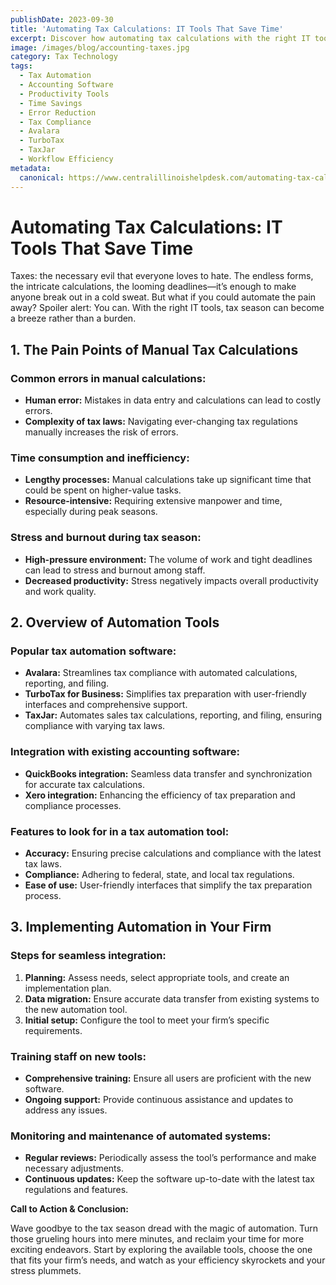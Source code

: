 ```yaml
---
publishDate: 2023-09-30  
title: 'Automating Tax Calculations: IT Tools That Save Time'
excerpt: Discover how automating tax calculations with the right IT tools can reduce errors, save time, and alleviate stress during tax season.  
image: /images/blog/accounting-taxes.jpg
category: Tax Technology  
tags:
  - Tax Automation
  - Accounting Software
  - Productivity Tools
  - Time Savings
  - Error Reduction
  - Tax Compliance
  - Avalara
  - TurboTax
  - TaxJar
  - Workflow Efficiency
metadata:
  canonical: https://www.centralillinoishelpdesk.com/automating-tax-calculations-it-tools-that-save-time
---
```


# Automating Tax Calculations: IT Tools That Save Time

Taxes: the necessary evil that everyone loves to hate. The endless forms, the intricate calculations, the looming deadlines—it’s enough to make anyone break out in a cold sweat. But what if you could automate the pain away? Spoiler alert: You can. With the right IT tools, tax season can become a breeze rather than a burden.

## 1. The Pain Points of Manual Tax Calculations

### Common errors in manual calculations:

- **Human error:** Mistakes in data entry and calculations can lead to costly errors.
- **Complexity of tax laws:** Navigating ever-changing tax regulations manually increases the risk of errors.

### Time consumption and inefficiency:

- **Lengthy processes:** Manual calculations take up significant time that could be spent on higher-value tasks.
- **Resource-intensive:** Requiring extensive manpower and time, especially during peak seasons.

### Stress and burnout during tax season:

- **High-pressure environment:** The volume of work and tight deadlines can lead to stress and burnout among staff.
- **Decreased productivity:** Stress negatively impacts overall productivity and work quality.

## 2. Overview of Automation Tools

### Popular tax automation software:

- **Avalara:** Streamlines tax compliance with automated calculations, reporting, and filing.
- **TurboTax for Business:** Simplifies tax preparation with user-friendly interfaces and comprehensive support.
- **TaxJar:** Automates sales tax calculations, reporting, and filing, ensuring compliance with varying tax laws.

### Integration with existing accounting software:

- **QuickBooks integration:** Seamless data transfer and synchronization for accurate tax calculations.
- **Xero integration:** Enhancing the efficiency of tax preparation and compliance processes.

### Features to look for in a tax automation tool:

- **Accuracy:** Ensuring precise calculations and compliance with the latest tax laws.
- **Compliance:** Adhering to federal, state, and local tax regulations.
- **Ease of use:** User-friendly interfaces that simplify the tax preparation process.

## 3. Implementing Automation in Your Firm

### Steps for seamless integration:

1. **Planning:** Assess needs, select appropriate tools, and create an implementation plan.
2. **Data migration:** Ensure accurate data transfer from existing systems to the new automation tool.
3. **Initial setup:** Configure the tool to meet your firm’s specific requirements.

### Training staff on new tools:

- **Comprehensive training:** Ensure all users are proficient with the new software.
- **Ongoing support:** Provide continuous assistance and updates to address any issues.

### Monitoring and maintenance of automated systems:

- **Regular reviews:** Periodically assess the tool’s performance and make necessary adjustments.
- **Continuous updates:** Keep the software up-to-date with the latest tax regulations and features.

**Call to Action & Conclusion:**

Wave goodbye to the tax season dread with the magic of automation. Turn those grueling hours into mere minutes, and reclaim your time for more exciting endeavors. Start by exploring the available tools, choose the one that fits your firm’s needs, and watch as your efficiency skyrockets and your stress plummets.